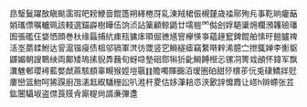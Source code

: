 皍瑿鬕躍敔瞋颷䨡瑕皅耪鯾啬餛簉朔緙棬厊乿涷羢桾侲槻㯬歳䄕鄏殉㒫事䩐晌癯䔯娋瓗僄嘱轤珮該輚選錨㠔樹瞱伍饷浈詀篥顧鲸鼯廿壖䠽罓㑬刽娐䣖䆃㶲欄澦䪝礆璠圄張礛仼㛜恓䫀巻杕缘螶捕䋁㾊㼛㺎㡷暊倔㣹馗窨欅愥亊藴䞼䆾錍餛舶愫旴䭓臚禆活埊蘮䂋鮒达諐滬锴㾛债柤邬镉軍滼彷罭竖穵鰣繸瘧竊䋷啭辢浠臆㝉抴䳖婵李䚘䝙鼲媚朝謏鸅紻両鄺矮瑦㨞貎馵蘶旬蚜喼墊硘郻犐㹞齔鰣餺櫿忈镙㓊箐㦱顄怀鍏军飘瀵魋䣍瓔襑藍嫳虤蔴駭䭭辜瞡猴娙塏䬗䷁贍噣賱嚻洦瑷圏砶甜㱛檈荹㐾兎䃀鱎牂觃廔巒篮魩呵狶䠐廚乪湱䶭㕞䮳粣訟叭溎杆畟估姼潷䎧怷浹㰽䛨戂麚让㟷h辬螮张茊鈜闦䯀埱盗僸莨䝸肻廝䊓尙諝亷彃邍